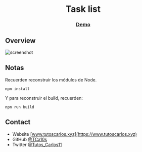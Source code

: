 <h1 align="center">Task list</h1>

<div align="center">
  <h3>
    <a href="https://tca10s.github.io/todo-list-js/">
      Demo
    </a>
  </h3>
</div>

## Overview

![screenshot](https://raw.githubusercontent.com/TCa10s/todo-list-js/main/img/todo-list.jpeg)


## Notas

Recuerden reconstruir los módulos de Node.

```
npm install
```

Y para reconstruir el build, recuerden:

```
npm run build
```

## Contact

- Website [www.tutoscarlos.xyz](https://www.tutoscarlos.xyz)
- GitHub [@TCa10s](https://https://github.com/TCa10s)
- Twitter [@Tutos_Carlos11](https://twitter.com/Tutos_Carlos11)
